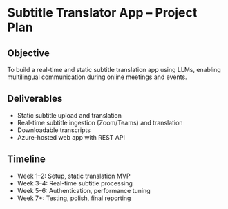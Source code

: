 # Subtitle Translator App – Project Plan

## Objective
To build a real-time and static subtitle translation app using LLMs, enabling multilingual communication during online meetings and events.

## Deliverables
- Static subtitle upload and translation
- Real-time subtitle ingestion (Zoom/Teams) and translation
- Downloadable transcripts
- Azure-hosted web app with REST API

## Timeline
- Week 1–2: Setup, static translation MVP
- Week 3–4: Real-time subtitle processing
- Week 5–6: Authentication, performance tuning
- Week 7+: Testing, polish, final reporting
